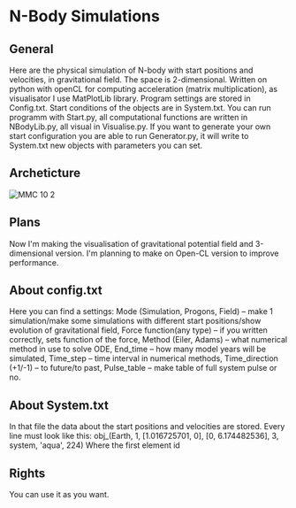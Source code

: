 # N-Body Simulations

## General
Here are the physical simulation of N-body with start positions and velocities, in gravitational field. The space is 2-dimensional. Written on python with openCL for computing acceleration (matrix multiplication), as visualisator I use MatPlotLib library. Program settings are stored in Config.txt. Start conditions of the objects are in System.txt. You can run programm with Start.py, all computational functions are written in NBodyLib.py, all visual in Visualise.py. If you want to generate your own start configuration you are able to run Generator.py, it will write to System.txt new objects with parameters you can set.

## Archeticture
![ММС 10 2](https://github.com/Sirine-Chi/N-Body-Matrix/assets/71520044/8b96fb0b-b24b-458b-8729-2494c63aa1ed)




## Plans
Now I'm making the visualisation of gravitational potential field and 3-dimensional version. I'm planning to make on Open-CL version to improve performance.

## About config.txt
Here you can find a settings: Mode (Simulation, Progons, Field) – make 1 simulation/make some simulations with different start positions/show evolution of gravitational field, Force function(any type) – if you written correctly, sets function of the force, Method (Eiler, Adams) – what numerical method in use to solve ODE, End_time – how many model years will be simulated, Time_step – time interval in numerical methods, Time_direction (+1/-1) – to future/to past, Pulse_table – make table of full system pulse or no.

## About System.txt
In that file the data about the start positions and velocities are stored. Every line must look like this:
obj_(Earth, 1, [1.016725701, 0], [0, 6.174482536], 3, system, 'aqua', 224)
Where the first element id 

## Rights
You can use it as you want.

